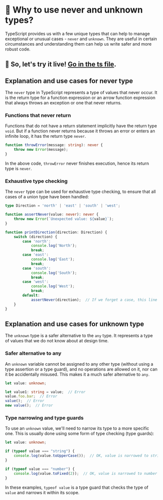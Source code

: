 # 🧩 Why to use never and unknown types?

TypeScript provides us with a few unique types that can help to manage exceptional or unusual cases - `never` and `unknown`. They are useful in certain circumstances and understanding them can help us write safer and more robust code.

## 🎯 So, let's try it live! [Go in the ts file](./neverUnknown.ts).

## Explanation and use cases for never type

The `never` type in TypeScript represents a type of values that never occur. It is the return type for a function expression or an arrow function expression that always throws an exception or one that never returns.

### Functions that never return

Functions that do not have a return statement implicitly have the return type `void`. But if a function never returns because it throws an error or enters an infinite loop, it has the return type `never`.

```typescript
function throwError(message: string): never {
    throw new Error(message);
}
```

In the above code, `throwError` never finishes execution, hence its return type is `never`.

### Exhaustive type checking

The `never` type can be used for exhaustive type checking, to ensure that all cases of a union type have been handled:

```typescript
type Direction = 'north' | 'east' | 'south' | 'west';

function assertNever(value: never): never {
    throw new Error(`Unexpected value: ${value}`);
}

function printDirection(direction: Direction) {
    switch (direction) {
        case 'north':
            console.log('North');
            break;
        case 'east':
            console.log('East');
            break;
        case 'south':
            console.log('South');
            break;
        case 'west':
            console.log('West');
            break;
        default:
            assertNever(direction);  // If we forget a case, this line will make TypeScript throw a compile-time error.
    }
}
```

## Explanation and use cases for unknown type

The `unknown` type is a safer alternative to the `any` type. It represents a type of values that we do not know about at design time.

### Safer alternative to any

An `unknown` variable cannot be assigned to any other type (without using a type assertion or a type guard), and no operations are allowed on it, nor can it be accidentally misused. This makes it a much safer alternative to `any`.

```typescript
let value: unknown;

let value1: string = value;  // Error
value.foo.bar;  // Error
value();  // Error
new value();  // Error
```

### Type narrowing and type guards

To use an `unknown` value, we'll need to narrow its type to a more specific one. This is usually done using some form of type checking (type guards):

```typescript
let value: unknown;

if (typeof value === "string") {
    console.log(value.toUpperCase());  // OK, value is narrowed to string
}

if (typeof value === "number") {
    console.log(value.toFixed(2));  // OK, value is narrowed to number
}
```

In these examples, `typeof value` is a type guard that checks the type of `value` and narrows it within its scope.
